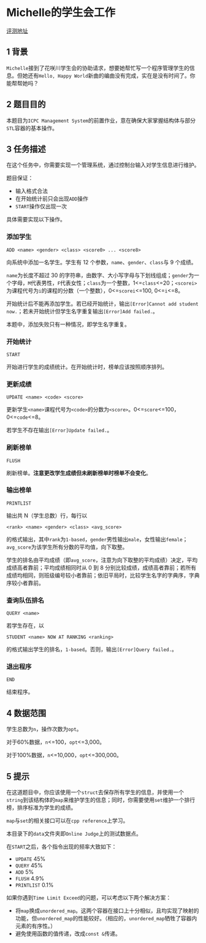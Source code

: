 # Michelle的学生会工作

[评测地址](https://acm.sjtu.edu.cn/OnlineJudge/problem?problem_id=1346)

## 1 背景

`Michelle`接到了花咲川学生会的协助请求，想要她帮忙写一个程序管理学生的信息。但她还有`Hello, Happy World`新曲的编曲没有完成，实在是没有时间了。你能帮帮她吗？

## 2 题目目的

本题目为`ICPC Management System`的前置作业，意在确保大家掌握结构体与部分`STL`容器的基本操作。

## 3 任务描述

在这个任务中，你需要实现一个管理系统，通过控制台输入对学生信息进行维护。

题目保证：

* 输入格式合法
* 在开始统计前只会出现`ADD`操作
* `START`操作仅出现一次

具体需要实现以下操作。

### 添加学生

```
ADD <name> <gender> <class> <score0> ... <score8>
```

向系统中添加一名学生。学生有 12 个参数，`name`、`gender`、`class`与 9 个成绩。

`name`为长度不超过 30 的字符串，由数字、大小写字母与下划线组成；`gender`为一个字母，`M`代表男性，`F`代表女性；`class`为一个整数，1<=`class`<=20；`<scorei>`为课程代号为`i`的课程的分数（一个整数），0\<=`scorei`<=100, 0<=`i`<=8。

开始统计后不能再添加学生。若已经开始统计，输出`[Error]Cannot add student now.`；若未开始统计但学生名字重复输出`[Error]Add failed.`。

本题中，添加失败只有一种情况，即学生名字重复。

### 开始统计

```
START
```

开始进行学生的成绩统计。在开始统计时，榜单应该按照顺序排列。

### 更新成绩

```
UPDATE <name> <code> <score>
```

更新学生`<name>`课程代号为`<code>`的分数为`<score>`。0<=`score`<=100，0<=`code`<=8。

若学生不存在输出`[Error]Update failed.`。

### 刷新榜单

```
FLUSH
```

刷新榜单。**注意更改学生成绩但未刷新榜单时榜单不会变化**。

### 输出榜单

```
PRINTLIST 
```

输出共 N（学生总数）行，每行以

```
<rank> <name> <gender> <class> <avg_score>
```

的格式输出，其中`rank`为`1-based`，`gender`男性输出`male`，女性输出`female`；`avg_score`为该学生所有分数的平均值，向下取整。

学生的排名由平均成绩（即`avg_score`，注意为向下取整的平均成绩）决定，平均成绩高者靠前；平均成绩相同时从 0 到 8 分别比较成绩，成绩高者靠前；若所有成绩均相同，则班级编号较小者靠前；依旧平局时，比较学生名字的字典序，字典序较小者靠前。

### 查询队伍排名

```
QUERY <name>
```

若学生存在，以

```
STUDENT <name> NOW AT RANKING <ranking>
```

的格式输出学生的排名，`1-based`。否则，输出`[Error]Query failed.`。

### 退出程序

```
END
```

结束程序。

## 4 数据范围

学生总数为`n`，操作次数为`opt`。

对于60%数据，`n`<=100，`opt`<=3,000。​​

对于100%数据，`n`<=10,000，`opt`<=300,000​。​

## 5 提示

在这道题目中，你应该使用一个`struct`去保存所有学生的信息，并使用一个`string`到该结构体的`map`来维护学生的信息；同时，你需要使用`set`维护一个排行榜，排序标准为学生的成绩。

`map`与`set`的相关接口可以在`cpp reference`上学习。

本目录下的`data`文件夹即`Online Judge`上的测试数据点。

在`START`之后，各个指令出现的频率大致如下：

* `UPDATE` 45%
* `QUERY` 45%
* `ADD` 5%
* `FLUSH` 4.9%
* `PRINTLIST` 0.1%

如果你遇到`Time Limit Exceed`的问题，可以考虑以下两个解决方案：

* 将`map`换成`unordered_map`。这两个容器在接口上十分相似，且均实现了映射的功能，但`unordered_map`的性能较好。（相应的，`unordered_map`牺牲了容器内元素的有序性。）
* 避免使用函数的值传递，改成`const &`传递。


